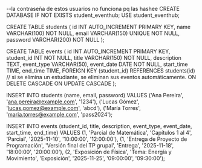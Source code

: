 --la contraseña de estos usuarios no funciona pq las hashee
CREATE DATABASE IF NOT EXISTS student_eventhub;
USE student_eventhub;

CREATE TABLE students (
  id INT AUTO_INCREMENT PRIMARY KEY,
  name VARCHAR(100) NOT NULL,
  email VARCHAR(150) UNIQUE NOT NULL,
  password VARCHAR(200) NOT NULL
);

CREATE TABLE events (
  id INT AUTO_INCREMENT PRIMARY KEY,
  student_id INT NOT NULL,
  title VARCHAR(150) NOT NULL,
  description TEXT,
  event_type VARCHAR(50),
  event_date DATE NOT NULL,
  start_time TIME,
  end_time TIME,
  FOREIGN KEY (student_id) REFERENCES students(id) //  si se elimina un estudiante, se eliminan sus eventos automáticamente.
    ON DELETE CASCADE
    ON UPDATE CASCADE
);

INSERT INTO students (name, email, password) VALUES
('Ana Pereira', 'ana.pereira@example.com', '1234'),
('Lucas Gómez', 'lucas.gomez@example.com', 'abcd'),
('María Torres', 'maria.torres@example.com', 'pass2024');

INSERT INTO events (student_id, title, description, event_type, event_date, start_time, end_time)
VALUES
(1, 'Parcial de Matemática', 'Capítulos 1 al 4', 'Parcial', '2025-11-10', '10:00:00', '12:00:00'),
(1, 'Entrega de Proyecto de Programación', 'Versión final del TP grupal', 'Entrega', '2025-11-18', '18:00:00', '20:00:00'),
(2, 'Exposición de Física', 'Tema: Energía y Movimiento', 'Exposición', '2025-11-25', '09:00:00', '09:30:00');
